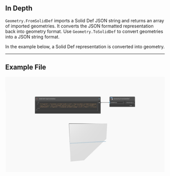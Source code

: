 ## In Depth
`Geometry.FromSolidDef` imports a Solid Def JSON string and returns an array of imported geometries. It converts the JSON formatted representation back into geometry format. Use `Geometry.ToSolidDef` to convert geometries into a JSON string format.

In the example below, a Solid Def representation is converted into geometry.
___
## Example File

![Geometry.FromSolidDef](./Autodesk.DesignScript.Geometry.Geometry.FromSolidDef_img.jpg)